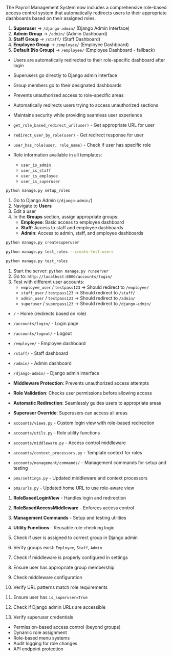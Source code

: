


The Payroll Management System now includes a comprehensive role-based access control system that automatically redirects users to their appropriate dashboards based on their assigned roles.



1. **Superuser** → `/django-admin/` (Django Admin Interface)
2. **Admin Group** → `/admin/` (Admin Dashboard)
3. **Staff Group** → `/staff/` (Staff Dashboard)
4. **Employee Group** → `/employee/` (Employee Dashboard)
5. **Default (No Group)** → `/employee/` (Employee Dashboard - fallback)




- Users are automatically redirected to their role-specific dashboard after login
- Superusers go directly to Django admin interface
- Group members go to their designated dashboards


- Prevents unauthorized access to role-specific areas
- Automatically redirects users trying to access unauthorized sections
- Maintains security while providing seamless user experience


- `get_role_based_redirect_url(user)` - Get appropriate URL for user
- `redirect_user_by_role(user)` - Get redirect response for user
- `user_has_role(user, role_name)` - Check if user has specific role


- Role information available in all templates:
  - `user_is_admin`
  - `user_is_staff`
  - `user_is_employee`
  - `user_is_superuser`




```bash
python manage.py setup_roles
```


1. Go to Django Admin (`/django-admin/`)
2. Navigate to **Users**
3. Edit a user
4. In the **Groups** section, assign appropriate groups:
   - **Employee**: Basic access to employee dashboard
   - **Staff**: Access to staff and employee dashboards
   - **Admin**: Access to admin, staff, and employee dashboards


```bash
python manage.py createsuperuser
```




```bash
python manage.py test_roles --create-test-users
```


```bash
python manage.py test_roles
```


1. Start the server: `python manage.py runserver`
2. Go to: `http://localhost:8000/accounts/login/`
3. Test with different user accounts:
   - `employee_user` / `testpass123` → Should redirect to `/employee/`
   - `staff_user` / `testpass123` → Should redirect to `/staff/`
   - `admin_user` / `testpass123` → Should redirect to `/admin/`
   - `superuser` / `superpass123` → Should redirect to `/django-admin/`



- `/` - Home (redirects based on role)
- `/accounts/login/` - Login page
- `/accounts/logout/` - Logout
- `/employee/` - Employee dashboard
- `/staff/` - Staff dashboard
- `/admin/` - Admin dashboard
- `/django-admin/` - Django admin interface



- **Middleware Protection**: Prevents unauthorized access attempts
- **Role Validation**: Checks user permissions before allowing access
- **Automatic Redirection**: Seamlessly guides users to appropriate areas
- **Superuser Override**: Superusers can access all areas




- `accounts/views.py` - Custom login view with role-based redirection
- `accounts/utils.py` - Role utility functions
- `accounts/middleware.py` - Access control middleware
- `accounts/context_processors.py` - Template context for roles
- `accounts/management/commands/` - Management commands for setup and testing
- `pms/settings.py` - Updated middleware and context processors
- `pms/urls.py` - Updated home URL to use role-aware view


1. **RoleBasedLoginView** - Handles login and redirection
2. **RoleBasedAccessMiddleware** - Enforces access control
3. **Management Commands** - Setup and testing utilities
4. **Utility Functions** - Reusable role checking logic




1. Check if user is assigned to correct group in Django admin
2. Verify groups exist: `Employee`, `Staff`, `Admin`
3. Check if middleware is properly configured in settings


1. Ensure user has appropriate group membership
2. Check middleware configuration
3. Verify URL patterns match role requirements


1. Ensure user has `is_superuser=True`
2. Check if Django admin URLs are accessible
3. Verify superuser credentials



- Permission-based access control (beyond groups)
- Dynamic role assignment
- Role-based menu systems
- Audit logging for role changes
- API endpoint protection
